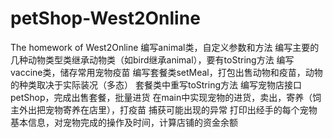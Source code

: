 # petShop-West2Online
The homework of West2Online
编写animal类，自定义参数和方法
编写主要的几种动物类型类继承动物类（如bird继承animal），要有toString方法
编写vaccine类，储存常用宠物疫苗
编写套餐类setMeal，打包出售动物和疫苗，动物的种类取决于实际装况（多态）
套餐类中重写toString方法
编写宠物店接口petShop，完成出售套餐，批量进货
在main中实现宠物的进货，卖出，寄养（饲主外出把宠物寄养在店里），打疫苗
捕获可能出现的异常
打印出经手的每个宠物基本信息，对宠物完成的操作及时间，计算店铺的资金余额

